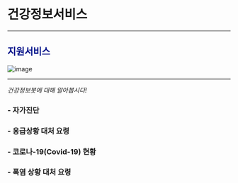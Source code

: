 # 건강정보서비스
______________________________________________


## <span style="color:#011189">지원서비스</span>                            
![image](https://github.com/mycrid/chatBot/blob/main/istockphoto-876593758-170667a.jpg)



______________________________________________
_건강정보봇에 대해 알아봅시다!_
###  - 자가진단
###  - 응급상황 대처 요령
###  - 코로나-19(Covid-19) 현황
###  - 폭염 상황 대처 요령




